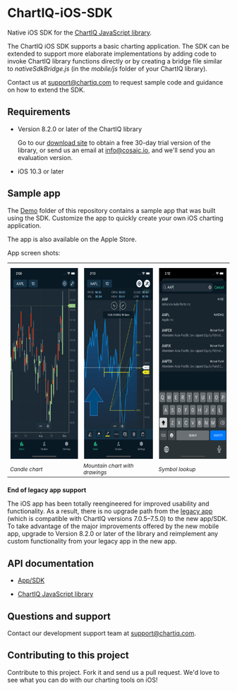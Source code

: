 # ChartIQ-iOS-SDK

Native iOS SDK for the [ChartIQ JavaScript library](https://documentation.chartiq.com).

The ChartIQ iOS SDK supports a basic charting application. The SDK can be extended to support more elaborate implementations by adding code to invoke ChartIQ library functions directly or by creating a bridge file similar to *nativeSdkBridge.js* (in the *mobile/js* folder of your ChartIQ library).

Contact us at <support@chartiq.com> to request sample code and guidance on how to extend the SDK.

## Requirements

- Version 8.2.0 or later of the ChartIQ library

  Go to our <a href="https://cosaic.io/chartiq-sdk-library-download/" target="_blank">download site</a> to obtain a free 30-day trial version of the library, or send us an email at <info@cosaic.io>, and we'll send you an evaluation version.

- iOS 10.3 or later

## Sample app

The [Demo](https://github.com/ChartIQ/ChartIQ-iOS-SDK/tree/master/Demo) folder of this repository contains a sample app that was built using the SDK. Customize the app to quickly create your own iOS charting application.

The app is also available on the Apple Store.

App screen shots:

<table style="margin-bottom: 20px;">
  <tr>
    <td><img src="https://github.com/ChartIQ/ChartIQ-iOS-SDK/blob/8.2_README_Update/screenshots/Candle_Chart.png?raw=true" width="200" height="433" style="margin-top: 10px;"/></td>
    <td><img src="https://github.com/ChartIQ/ChartIQ-iOS-SDK/blob/8.2_README_Update/screenshots/Mountain_Chart_with_Drawings.png?raw=true" width="200" height="433" style="margin-top: 10px;"/></td>
    <td><img src="https://github.com/ChartIQ/ChartIQ-iOS-SDK/blob/8.2_README_Update/screenshots/Symbol_Lookup.png?raw=true" width="200" height="433" style="margin-top: 10px;"/></td>
  </tr>
  <tr>
    <td style="font-size: 0.75rem; font-style: italic;">Candle chart</td>
    <td style="font-size: 0.75rem; font-style: italic;">Mountain chart with drawings</td>
    <td style="font-size: 0.75rem; font-style: italic;">Symbol lookup</td>
</table>

**End of legacy app support**

The iOS app has been totally reengineered for improved usability and functionality. As a result, there is no upgrade path from the [legacy app](https://github.com/ChartIQ/Charting-Library---iOS-Sample-App-Legacy) (which is compatible with ChartIQ versions 7.0.5&ndash;7.5.0) to the new app/SDK. To take advantage of the major improvements offered by the new mobile app, upgrade to Version 8.2.0 or later of the library and reimplement any custom functionality from your legacy app in the new app.

## API documentation

- [App/SDK](https://documentation.chartiq.com/ios-sdk)

- [ChartIQ JavaScript library](https://documentation.chartiq.com)

## Questions and support

Contact our development support team at <support@chartiq.com>.

## Contributing to this project

Contribute to this project. Fork it and send us a pull request. We'd love to see what you can do with our charting tools on iOS!
